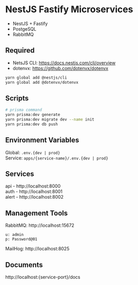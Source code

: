 # NestJS Fastify Microservices
- NestJS + Fastify
- PostgeSQL
- RabbitMQ

## Required
- NetsJS CLI: https://docs.nestjs.com/cli/overview  
- dotenvx: https://github.com/dotenvx/dotenvx

```bash
yarn global add @nestjs/cli
yarn global add @dotenvx/dotenvx
```

## Scripts
```bash
# prisma command
yarn prisma:dev generate
yarn prisma:dev migrate dev --name init
yarn prisma:dev db push
```

## Environment Variables
Global: `.env.{dev | prod}`  
Service: `apps/{service-name}/.env.{dev | prod}`  

## Services
api - http://localhost:8000  
auth - http://localhost:8001  
alert - http://localhost:8002  

## Management Tools
RabbitMQ: http://localhost:15672  
```
u: admin
p: Password@01
```

MailHog: http://localhost:8025  

## Documents
http://localhost:{service-port}/docs  
